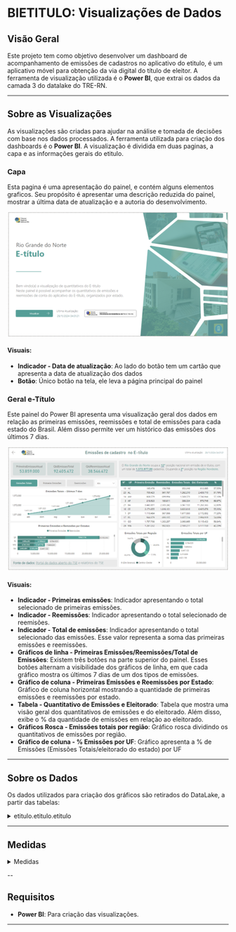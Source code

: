 # BIETITULO: Visualizações de Dados

## Visão Geral

Este projeto tem como objetivo desenvolver um dashboard de acompanhamento de emissões de cadastros no aplicativo do etitulo, é um aplicativo móvel para obtenção da via digital do título de eleitor.
A ferramenta de visualização utilizada é o **Power BI**, que extrai os dados da camada 3 do datalake do TRE-RN.

---

## Sobre as Visualizações

As visualizações são criadas para ajudar na análise e tomada de decisões com base nos dados processados.
A ferramenta utilizada para criação dos dashboards é o **Power BI**.
A visualização é dividida em duas paginas, a capa e as informações gerais do etitulo.

### Capa

Esta pagina é uma apresentação do painel, e contém alguns elementos graficos. Seu propósito é apresentar uma descrição reduzida do painel, mostrar a última data de atualização e a autoria do desenvolvimento.


![Capa etitulo](assets/imagesReadme/etitulo_capa.png)

#### Visuais:
- **Indicador - Data de atualização**: Ao lado do botão tem um cartão que apresenta a data de atualização dos dados
- **Botão**: Único botão na tela, ele leva a página principal do painel


### Geral e-Título

Este painel do Power BI apresenta uma visualização geral dos dados em relação as primeiras emissões, reemissões e total de emissões para cada estado do Brasil. Além disso permite ver um histórico das emissões dos últimos 7 dias.

![geral etitulo](assets/imagesReadme/etitulo_geral.png)

#### Visuais:
- **Indicador - Primeiras emissões**: Indicador apresentando o total selecionado de primeiras emissões.
- **Indicador - Reemissões**: Indicador apresentando o total selecionado de reemisões.
- **Indicador - Total de emissões**: Indicador apresentando o total selecionado das emissões. Esse valor representa a soma das primeiras emissões e reemissões.
- **Gráficos de linha - Primeiras Emissões/Reemissões/Total de Emissões**: Existem três botões na parte superior do painel. Esses botões alternam a visibilidade dos gráficos de linha, em que cada gráfico mostra os últimos 7 dias de um dos tipos de emissões.
- **Gráfico de coluna - Primeiras Emissões e Reemissões por Estado**: Gráfico de coluna horizontal mostrando a quantidade de primeiras emissões e reemissões por estado.
- **Tabela - Quantitativo de Emissões e Eleitorado**: Tabela que mostra uma visão geral dos quantitativos de emissões e do eleitorado. Além disso, exibe o % da quantidade de emissões em relação ao eleitorado.
- **Gráficos Rosca -  Emissões totais por região**: Gráfico rosca dividindo os quantitativos de emissões por região.
- **Gráfico de coluna -  % Emissões por UF**: Gráfico apresenta a % de Emissões (Emissões Totais/eleitorado do estado) por UF

---

## Sobre os Dados

Os dados utilizados para criação dos gráficos são retirados do DataLake, a partir das tabelas:

<details>
<summary>etitulo.etitulo.etitulo</summary>

| Campo                      | Descrição                                                            | Tipo       | Exemplo                        |
|----------------------------|----------------------------------------------------------------------|------------|--------------------------------|
| **UF**                     | UF                                                                   | timestamp  | RN                             |
| **QTDE_PRIMEIRA_EMISSAO**  | Quantidade das primeiras emissões                                    | inteiro    | 887110                         |
| **QTDE_REMISSAO**          | Quantidade das reemissões                                            | inteiro    | 2541                           |
| **QTDE_EMISSAO**           | Quantidade das emissões                                              | inteiro    | 42232                          |
| **DATA_RASPAGEM**          | Data atualizações dos dados                                          | timestamp  | 2024-09-14 04:00:00+00:00      |
| **DATA_OBJETO**            | Data atualizações dos dados                                          | timestamp  | 2024-09-14 04:00:00+00:00      |
| **SG_UF**                  | UF                                                                   | string     | CO                             |
| **QT_ELEITORES_PERFIL**    | Quantidade Eleitores                                                 | inteiro    | 42232                          |
| **EXTRAIDO_EM**            | Data atualizações dos dados                                          | timestamp  | 2024-09-14 04:00:00+00:00      |
| **regiao_nome**            | Região do estado                                                     | string     | Centro-Oeste                   |
| **uf_brlocalidades**       | UF                                                                   | string     | RJ                             |
| **populacao_total**        | População total do estado                                            | inteiro    | 12223                          |

</details>

---
## Medidas

<details>
<summary>Medidas</summary>

**PrimeiraEmissaoAtual** - Quantidade de primeiras emissões considerando a ultima data (Existem varias duplicatas dos dados na tabela, então é necessário selecionar somente a última)
```DAX
CALCULATE(
    SUM('etitulo etitulo'[QTDE_PRIMEIRA_EMISSAO]),
    'etitulo etitulo'[DATA_OBJETO]=max('etitulo etitulo'[DATA_OBJETO])
)
```

**QtdReemissõesAtual** - Quantidade de reemissões considerando a última data.
```DAX
CALCULATE(
    SUM('etitulo etitulo'[QTDE_REMISSAO]),
    'etitulo etitulo'[DATA_OBJETO]=max('etitulo etitulo'[DATA_OBJETO])
)
```

**QtdEmissõesTotais** - Quantidade de emissões totais considerando ultima data
```DAX
CALCULATE(
    SUM('etitulo etitulo'[QTDE_EMISSAO]),
    'etitulo etitulo'[DATA_OBJETO]=max('etitulo etitulo'[DATA_OBJETO])
)
```

**% Emissões por Eleitorado** - Divisão de quantidade de emissões totais pela quantidade de eleitores em determinado estado.
```DAX
VAR totalEleitores = CALCULATE(
    SUM('etitulo etitulo'[QT_ELEITORES_PERFIL]),
    'etitulo etitulo'[DATA_OBJETO]=max('etitulo etitulo'[DATA_OBJETO])
)

VAR totalEmissoes = [QtdEmissaoTotal]

RETURN DIVIDE(totalEmissoes,totalEleitores)
```

**Qtd. Eleitorado** - Total de Eleitores em um estado considerando a última atualização
```DAX
CALCULATE(
    SUM('etitulo etitulo'[QT_ELEITORES_PERFIL]),
    'etitulo etitulo'[DATA_OBJETO]=max('etitulo etitulo'[DATA_OBJETO])
)
```

**Rank % Emissões** - Rank de % de Emissões
```DAX
RANKX(
    ALL('etitulo etitulo'[UF]),
    [% Emissoes por Eleitorado],
    ,DESC,
    Skip
)
```

**Rank % Emissões RN** - A posição do Rank de % de Emissões (Usei separado dessa forma e não fiz um filtro, pois utilizei dentro do texto)
```DAX
CALCULATE(
    [Rank % Emissões],
    'etitulo etitulo'[UF]="RN"
)
```

**QtdEmissãoTotalRN** - Quantidade de emissões totais somente para o estado do RN
```DAX
CALCULATE(
    SUM('etitulo etitulo'[QTDE_EMISSAO]),
    'etitulo etitulo'[DATA_OBJETO]=max('etitulo etitulo'[DATA_OBJETO]),
    'etitulo etitulo'[UF]="RN"
)
```

**Rank % Emissões RN Nordeste** - Posição do rank da % Emissão do RN dentro da região Nordeste
```DAX
CALCULATE(
    [Rank % Emissões],
    'etitulo etitulo'[UF]="RN",
    'etitulo etitulo'[regiao_nome]="Nordeste"
)
```
</details>


--
## Requisitos

- **Power BI**: Para criação das visualizações.
---

<!-- ## Instruções de Instalação

1. Clone o repositório:

```bash
git clone https://gitlab.com/seu-usuario/projeto-etl-visualizacoes.git
cd projeto-etl-visualizacoes -->